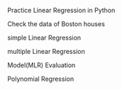 Practice Linear Regression in Python

Check the data of Boston houses

simple Linear Regression

multiple Linear Regression

Model(MLR) Evaluation

Polynomial Regression
